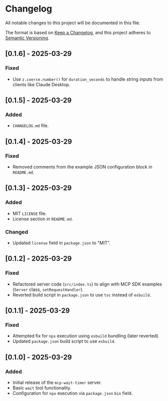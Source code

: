 # Changelog

All notable changes to this project will be documented in this file.

The format is based on [Keep a Changelog](https://keepachangelog.com/en/1.0.0/),
and this project adheres to [Semantic Versioning](https://semver.org/spec/v2.0.0.html).

## [0.1.6] - 2025-03-29

### Fixed
- Use `z.coerce.number()` for `duration_seconds` to handle string inputs from clients like Claude Desktop.

## [0.1.5] - 2025-03-29

### Added
- `CHANGELOG.md` file.

## [0.1.4] - 2025-03-29

### Fixed
- Removed comments from the example JSON configuration block in `README.md`.

## [0.1.3] - 2025-03-29

### Added
- MIT `LICENSE` file.
- License section in `README.md`.

### Changed
- Updated `license` field in `package.json` to "MIT".

## [0.1.2] - 2025-03-29

### Fixed
- Refactored server code (`src/index.ts`) to align with MCP SDK examples (`Server` class, `setRequestHandler`).
- Reverted build script in `package.json` to use `tsc` instead of `esbuild`.

## [0.1.1] - 2025-03-29

### Fixed
- Attempted fix for `npx` execution using `esbuild` bundling (later reverted).
- Updated `package.json` build script to use `esbuild`.

## [0.1.0] - 2025-03-29

### Added
- Initial release of the `mcp-wait-timer` server.
- Basic `wait` tool functionality.
- Configuration for `npx` execution via `package.json` `bin` field.
